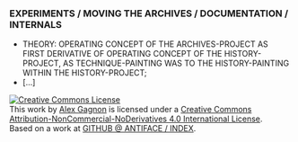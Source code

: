### EXPERIMENTS / MOVING THE ARCHIVES / DOCUMENTATION / INTERNALS
* THEORY: OPERATING CONCEPT OF THE ARCHIVES-PROJECT AS FIRST DERIVATIVE OF OPERATING CONCEPT OF THE HISTORY-PROJECT, AS TECHNIQUE-PAINTING WAS TO THE HISTORY-PAINTING WITHIN THE HISTORY-PROJECT;
* [...]


<a rel="license" href="http://creativecommons.org/licenses/by-nc-nd/4.0/"><img alt="Creative Commons License" style="border-width:0" src="https://i.creativecommons.org/l/by-nc-nd/4.0/80x15.png" /></a><br />This work by <a xmlns:cc="http://creativecommons.org/ns#" href="http://alexgagnon.com/" property="cc:attributionName" rel="cc:attributionURL">Alex Gagnon</a> is licensed under a <a rel="license" href="http://creativecommons.org/licenses/by-nc-nd/4.0/">Creative Commons Attribution-NonCommercial-NoDerivatives 4.0 International License</a>.<br />Based on a work at <a xmlns:dct="http://purl.org/dc/terms/" href="https://github.com/antiface/Index" rel="dct:source">GITHUB @ ANTIFACE / INDEX</a>.
